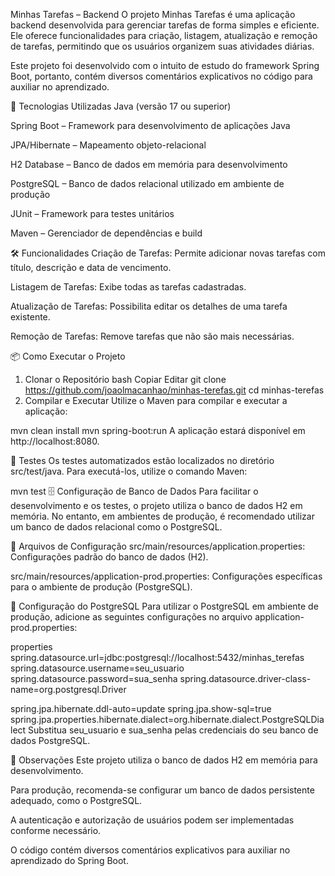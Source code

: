 Minhas Tarefas – Backend
O projeto Minhas Tarefas é uma aplicação backend desenvolvida para gerenciar tarefas de forma simples e eficiente. Ele oferece funcionalidades para criação, listagem, atualização e remoção de tarefas, permitindo que os usuários organizem suas atividades diárias.

Este projeto foi desenvolvido com o intuito de estudo do framework Spring Boot, portanto, contém diversos comentários explicativos no código para auxiliar no aprendizado.

🚀 Tecnologias Utilizadas
Java (versão 17 ou superior)

Spring Boot – Framework para desenvolvimento de aplicações Java

JPA/Hibernate – Mapeamento objeto-relacional

H2 Database – Banco de dados em memória para desenvolvimento

PostgreSQL – Banco de dados relacional utilizado em ambiente de produção

JUnit – Framework para testes unitários

Maven – Gerenciador de dependências e build

🛠️ Funcionalidades
Criação de Tarefas: Permite adicionar novas tarefas com título, descrição e data de vencimento.

Listagem de Tarefas: Exibe todas as tarefas cadastradas.

Atualização de Tarefas: Possibilita editar os detalhes de uma tarefa existente.

Remoção de Tarefas: Remove tarefas que não são mais necessárias.

📦 Como Executar o Projeto
1. Clonar o Repositório
bash
Copiar
Editar
git clone https://github.com/joaolmacanhao/minhas-terefas.git
cd minhas-terefas
2. Compilar e Executar
Utilize o Maven para compilar e executar a aplicação:

mvn clean install
mvn spring-boot:run
A aplicação estará disponível em http://localhost:8080.

🧪 Testes
Os testes automatizados estão localizados no diretório src/test/java. Para executá-los, utilize o comando Maven:

mvn test
🗄️ Configuração de Banco de Dados
Para facilitar o desenvolvimento e os testes, o projeto utiliza o banco de dados H2 em memória. No entanto, em ambientes de produção, é recomendado utilizar um banco de dados relacional como o PostgreSQL.

📁 Arquivos de Configuração
src/main/resources/application.properties: Configurações padrão do banco de dados (H2).

src/main/resources/application-prod.properties: Configurações específicas para o ambiente de produção (PostgreSQL).

🔧 Configuração do PostgreSQL
Para utilizar o PostgreSQL em ambiente de produção, adicione as seguintes configurações no arquivo application-prod.properties:

properties
spring.datasource.url=jdbc:postgresql://localhost:5432/minhas_terefas
spring.datasource.username=seu_usuario
spring.datasource.password=sua_senha
spring.datasource.driver-class-name=org.postgresql.Driver

spring.jpa.hibernate.ddl-auto=update
spring.jpa.show-sql=true
spring.jpa.properties.hibernate.dialect=org.hibernate.dialect.PostgreSQLDialect
Substitua seu_usuario e sua_senha pelas credenciais do seu banco de dados PostgreSQL.


📌 Observações
Este projeto utiliza o banco de dados H2 em memória para desenvolvimento.

Para produção, recomenda-se configurar um banco de dados persistente adequado, como o PostgreSQL.

A autenticação e autorização de usuários podem ser implementadas conforme necessário.

O código contém diversos comentários explicativos para auxiliar no aprendizado do Spring Boot.

